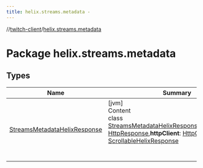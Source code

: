 ```yaml
---
title: helix.streams.metadata -
---
```

//[twitch-client](../index.md)/[helix.streams.metadata](index.md)



# Package helix.streams.metadata  


## Types  
  
|  Name|  Summary| 
|---|---|
| [StreamsMetadataHelixResponse](-streams-metadata-helix-response/index.md)| [jvm]  <br>Content  <br>class [StreamsMetadataHelixResponse](-streams-metadata-helix-response/index.md)(**httpResponse**: [HttpResponse](),**httpClient**: [HttpClient]()) : [ScrollableHelixResponse](../helix.http.model/-scrollable-helix-response/index.md)  <br><br><br>

